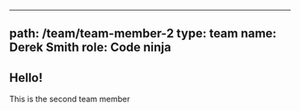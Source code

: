 ---
path: /team/team-member-2
type: team
name: Derek Smith
role: Code ninja
----------------

## Hello!
This is the second team member